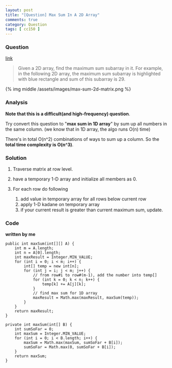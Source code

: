 ```yaml
---
layout: post
title: "[Question] Max Sum In A 2D Array"
comments: true
category: Question
tags: [ cc150 ]
---
```


### Question 

[link](http://tech-queries.blogspot.sg/2010/05/find-max-sum-in-2d-array.html)

> Given a 2D array, find the maximum sum subarray in it. For example, in the following 2D array, the maximum sum subarray is highlighted with blue rectangle and sum of this subarray is 29.

{% img middle /assets/images/max-sum-2d-matrix.png %}

### Analysis

__Note that this is a difficult(and high-frequency) question__.

Try convert this question to "__max sum in 1D array__" by sum up all numbers in the same column. (we know that in 1D array, the algo runs O(n) time)

There's in total O(n^2) combinations of ways to sum up a column. So the __total time complexity is O(n^3)__. 

### Solution

1. Traverse matrix at row level.

1. have a temporary 1-D array and initialize all members as 0.

1. For each row do following

    1. add value in temporary array for all rows below current row
    1. apply 1-D kadane on temporary array
    1. if your current result is greater than current maximum sum, update.

### Code

__written by me__

	public int maxSum(int[][] A) {
		int m = A.length;
		int n = A[0].length;
		int maxResult = Integer.MIN_VALUE;
		for (int i = 0; i < m; i++) {
			int[] temp = new int[n];
			for (int j = i; j < m; j++) {
				// from row#i to row#(m-1), add the number into temp[]
				for (int k = 0; k < n; k++) {
					temp[k] += A[j][k];
				}
				// find max sum for 1D array
				maxResult = Math.max(maxResult, maxSum(temp));
			}
		}
		return maxResult;
	}

	private int maxSum(int[] B) {
		int sumSoFar = 0;
		int maxSum = Integer.MIN_VALUE;
		for (int i = 0; i < B.length; i++) {
			maxSum = Math.max(maxSum, sumSoFar + B[i]);
			sumSoFar = Math.max(0, sumSoFar + B[i]);
		}
		return maxSum;
	}
